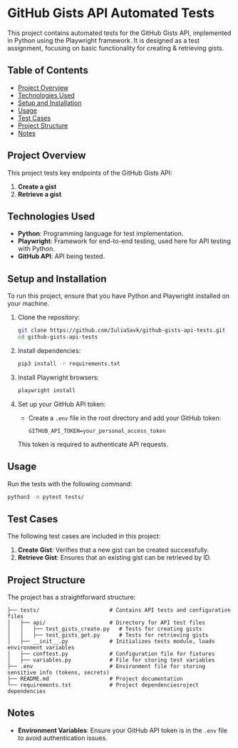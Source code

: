 
# GitHub Gists API Automated Tests

This project contains automated tests for the GitHub Gists API, implemented in Python using the Playwright framework. It is designed as a test assignment, focusing on basic functionality for creating & retrieving gists.

## Table of Contents

- [Project Overview](#project-overview)
- [Technologies Used](#technologies-used)
- [Setup and Installation](#setup-and-installation)
- [Usage](#usage)
- [Test Cases](#test-cases)
- [Project Structure](#project-structure)
- [Notes](#notes)

## Project Overview

This project tests key endpoints of the GitHub Gists API:
1. **Create a gist**
2. **Retrieve a gist**


## Technologies Used

- **Python**: Programming language for test implementation.
- **Playwright**: Framework for end-to-end testing, used here for API testing with Python.
- **GitHub API**: API being tested.

## Setup and Installation

To run this project, ensure that you have Python and Playwright installed on your machine.

1. Clone the repository:
   ```bash
   git clone https://github.com/IuliaSavk/github-gists-api-tests.git
   cd github-gists-api-tests
   ```

2. Install dependencies:
   ```bash
   pip3 install -r requirements.txt
   ```

3. Install Playwright browsers:
   ```bash
   playwright install
   ```

4. Set up your GitHub API token:
   - Create a `.env` file in the root directory and add your GitHub token:
     ```
     GITHUB_API_TOKEN=your_personal_access_token
     ```

   This token is required to authenticate API requests.

## Usage

Run the tests with the following command:

```bash
python3 -m pytest tests/
```

## Test Cases

The following test cases are included in this project:

1. **Create Gist**: Verifies that a new gist can be created successfully.
2. **Retrieve Gist**: Ensures that an existing gist can be retrieved by ID.

## Project Structure

The project has a straightforward structure:

```plaintext
├── tests/                      # Contains API tests and configuration files
│   ├── api/                    # Directory for API test files
│   │   ├── test_gists_create.py   # Tests for creating gists
│   │   ├── test_gists_get.py      # Tests for retrieving gists
│   ├── __init__.py             # Initializes tests module, loads environment variables
│   ├── conftest.py             # Configuration file for fixtures
│   ├── variables.py            # File for storing test variables
├── .env                        # Environment file for storing sensitive info (tokens, secrets)
├── README.md                   # Project documentation
└── requirements.txt            # Project dependenciesroject dependencies
```

## Notes

- **Environment Variables**: Ensure your GitHub API token is in the `.env` file to avoid authentication issues.